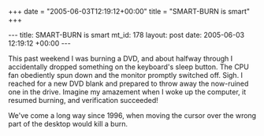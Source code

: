 +++
date = "2005-06-03T12:19:12+00:00"
title = "SMART-BURN is smart"
+++

\--- title: SMART-BURN is smart mt_id: 178 layout: post date: 2005-06-03
12:19:12 +00:00 \---

This past weekend I was burning a DVD, and about halfway through I
accidentally dropped something on the keyboard's sleep button. The CPU fan
obediently spun down and the monitor promptly switched off. Sigh. I reached
for a new DVD blank and prepared to throw away the now-ruined one in the
drive. Imagine my amazement when I woke up the computer, it resumed burning,
and verification succeeded!

We've come a long way since 1996, when moving the cursor over the wrong part
of the desktop would kill a burn.

